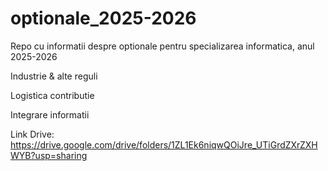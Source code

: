 # optionale_2025-2026
Repo cu informatii despre optionale pentru specializarea informatica, anul 2025-2026

Industrie & alte reguli

Logistica contributie

Integrare informatii

Link Drive: https://drive.google.com/drive/folders/1ZL1Ek6niqwQOiJre_UTiGrdZXrZXHWYB?usp=sharing